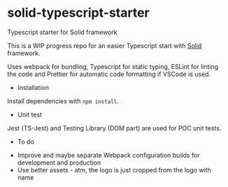 # solid-typescript-starter
Typescript starter for Solid framework

This is a WIP progress repo for an easier Typescript start with [Solid](https://github.com/ryansolid/solid) framework.

Uses webpack for bundling, Typescript for static typing, ESLint for linting the code and Prettier for automatic code formatting if VSCode is used.

* Installation

Install dependencies with `npm install`.

* Unit test

Jest (TS-Jest) and Testing Library (DOM part) are used for POC unit tests.

* To do
- Improve and maybe separate Webpack configuration builds for development and production
- Use better assets - atm, the logo is just cropped from the logo with name
